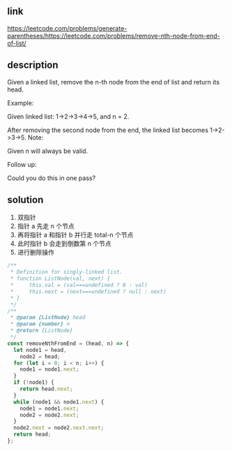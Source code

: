 ## link

https://leetcode.com/problems/generate-parentheses/https://leetcode.com/problems/remove-nth-node-from-end-of-list/

## description

Given a linked list, remove the n-th node from the end of list and return its head.

Example:

Given linked list: 1->2->3->4->5, and n = 2.

After removing the second node from the end, the linked list becomes 1->2->3->5.
Note:

Given n will always be valid.

Follow up:

Could you do this in one pass?

## solution

1. 双指针
2. 指针 a 先走 n 个节点
3. 再将指针 a 和指针 b 并行走 total-n 个节点
4. 此时指针 b 会走到倒数第 n 个节点
5. 进行删除操作

```javascript
/**
 * Definition for singly-linked list.
 * function ListNode(val, next) {
 *     this.val = (val===undefined ? 0 : val)
 *     this.next = (next===undefined ? null : next)
 * }
 */
/**
 * @param {ListNode} head
 * @param {number} n
 * @return {ListNode}
 */
const removeNthFromEnd = (head, n) => {
  let node1 = head,
    node2 = head;
  for (let i = 0; i < n; i++) {
    node1 = node1.next;
  }
  if (!node1) {
    return head.next;
  }
  while (node1 && node1.next) {
    node1 = node1.next;
    node2 = node2.next;
  }
  node2.next = node2.next.next;
  return head;
};
```
